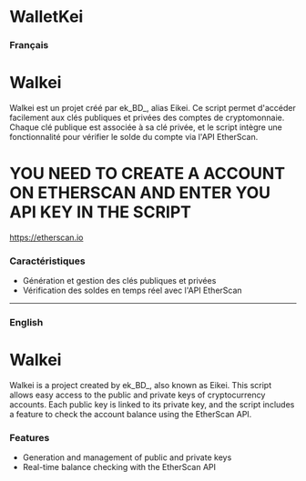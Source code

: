 # WalletKei

### Français

# Walkei

Walkei est un projet créé par ek_BD_, alias Eikei. Ce script permet d'accéder facilement aux clés publiques et privées des comptes de cryptomonnaie. Chaque clé publique est associée à sa clé privée, et le script intègre une fonctionnalité pour vérifier le solde du compte via l'API EtherScan. 

# YOU NEED TO CREATE A ACCOUNT ON ETHERSCAN AND ENTER YOU API KEY IN THE SCRIPT
https://etherscan.io

### Caractéristiques

- Génération et gestion des clés publiques et privées
- Vérification des soldes en temps réel avec l'API EtherScan

---

### English

# Walkei

Walkei is a project created by ek_BD_, also known as Eikei. This script allows easy access to the public and private keys of cryptocurrency accounts. Each public key is linked to its private key, and the script includes a feature to check the account balance using the EtherScan API.

### Features

- Generation and management of public and private keys
- Real-time balance checking with the EtherScan API
